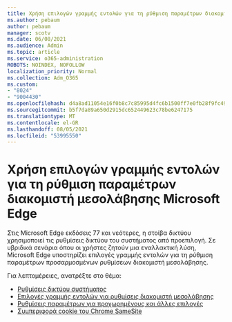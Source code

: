 ```yaml
---
title: Χρήση επιλογών γραμμής εντολών για τη ρύθμιση παραμέτρων διακομιστή μεσολάβησης Microsoft Edge
ms.author: pebaum
author: pebaum
manager: scotv
ms.date: 06/08/2021
ms.audience: Admin
ms.topic: article
ms.service: o365-administration
ROBOTS: NOINDEX, NOFOLLOW
localization_priority: Normal
ms.collection: Adm_O365
ms.custom:
- "8024"
- "9004430"
ms.openlocfilehash: d4a8ad11054e16f0b8c7c85995d4fc6b1500ff7e0fb28f9fc495b7cff07dbb2e
ms.sourcegitcommit: b5f7da89a650d2915dc652449623c78be6247175
ms.translationtype: MT
ms.contentlocale: el-GR
ms.lasthandoff: 08/05/2021
ms.locfileid: "53995550"
---
```

# <a name="use-command-line-options-to-configure-proxy-settings-in-microsoft-edge"></a>Χρήση επιλογών γραμμής εντολών για τη ρύθμιση παραμέτρων διακομιστή μεσολάβησης Microsoft Edge

Στις Microsoft Edge εκδόσεις 77 και νεότερες, η στοίβα δικτύου χρησιμοποιεί τις ρυθμίσεις δικτύου του συστήματος από προεπιλογή. Σε υβριδικά σενάρια όπου οι χρήστες ζητούν μια εναλλακτική λύση, Microsoft Edge υποστηρίζει επιλογές γραμμής εντολών για τη ρύθμιση παραμέτρων προσαρμοσμένων ρυθμίσεων διακομιστή μεσολάβησης. 

Για λεπτομέρειες, ανατρέξτε στο θέμα:

- [Ρυθμίσεις δικτύου συστήματος](/deployedge/edge-learnmore-cmdline-options-proxy-settings#system-network-settings)
- [Επιλογές γραμμής εντολών για ρυθμίσεις διακομιστή μεσολάβησης](/deployedge/edge-learnmore-cmdline-options-proxy-settings#system-network-settings)
- [Ρυθμίσεις παραμέτρων για προχωρημένους και άλλες επιλογές](https://go.microsoft.com/fwlink/?linkid=2134293)
- [Συμπεριφορά cookie του Chrome SameSite](/office365/troubleshoot/miscellaneous/chrome-behavior-affects-applications)